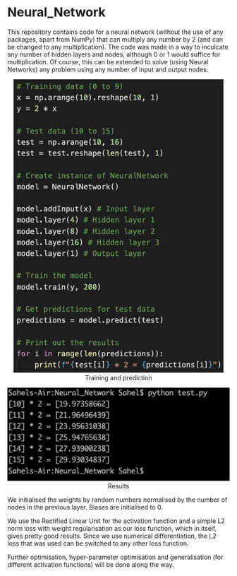 # Neural_Network

This repository contains code for a neural network (without the use of any packages, apart from NumPy) that can multiply any number by 2 (and can be changed to any multiplication). The code was made in a way to inculcate any number of hidden layers and nodes, although 0 or 1 would suffice for multiplication. Of course, this can be extended to solve (using Neural Networks) any problem using any number of input and output nodes.

<p align="center">
  <img src="/images/test.png"><br>
  <imgcaption>Training and prediction</imgcaption>
</p>


<p align="center">
  <img src="/images/result.png"><br>
  <imgcaption>Results</imgcaption>
</p>

We initialised the weights by random numbers normalised by the number of nodes in the previous layer. Biases are initialised to 0. 

We use the Rectified Linear Unit for the activation function and a simple L2 norm loss with weight regularisation as our loss function, which in itself, gives pretty good results. Since we use numerical differentiation, the L2 loss that was used can be switched to any other loss function.

Further optimisation, hyper-parameter optimisation and generalisation (for different activation functions) will be done along the way.
